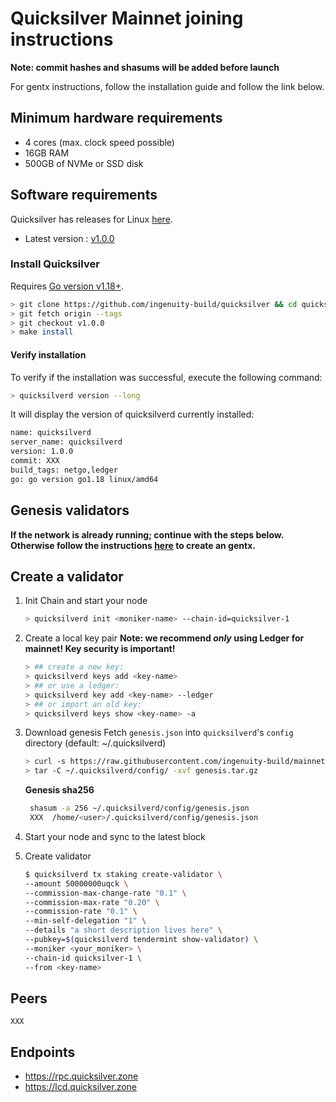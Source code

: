 # Quicksilver Mainnet joining instructions

**Note: commit hashes and shasums will be added before launch**

For gentx instructions, follow the installation guide and follow the link below.

## Minimum hardware requirements

- 4 cores (max. clock speed possible)
- 16GB RAM
- 500GB of NVMe or SSD disk

## Software requirements

Quicksilver has releases for Linux [here](https://github.com/ingenuity-build/quicksilver/releases/tag/v1.0.0).

- Latest version : [v1.0.0](https://github.com/ingenuity-build/quicksilver/releases/tag/v1.0.0)

### Install Quicksilver

Requires [Go version v1.18+](https://golang.org/doc/install).

  ```sh
  > git clone https://github.com/ingenuity-build/quicksilver && cd quicksilver
  > git fetch origin --tags
  > git checkout v1.0.0
  > make install
  ```

#### Verify installation

To verify if the installation was successful, execute the following command:

  ```sh
  > quicksilverd version --long
  ```

It will display the version of quicksilverd currently installed:

  ```sh
  name: quicksilverd
  server_name: quicksilverd
  version: 1.0.0
  commit: XXX
  build_tags: netgo,ledger
  go: go version go1.18 linux/amd64
  ```
## Genesis validators

**If the network is already running; continue with the steps below. Otherwise follow the instructions [here](GENTX.md) to create an gentx.**

## Create a validator

1. Init Chain and start your node

   ```sh
   > quicksilverd init <moniker-name> --chain-id=quicksilver-1
   ```

2. Create a local key pair
  **Note: we recommend _only_ using Ledger for mainnet! Key security is important!**

   ```sh
   > ## create a new key:
   > quicksilverd keys add <key-name>
   > ## or use a ledger:
   > quicksilverd key add <key-name> --ledger     
   > ## or import an old key:
   > quicksilverd keys show <key-name> -a
   ```

3. Download genesis
   Fetch `genesis.json` into `quicksilverd`'s `config` directory (default: ~/.quicksilverd)

   ```sh
   > curl -s https://raw.githubusercontent.com/ingenuity-build/mainnet/main/genesis/genesis.tar.gz > genesis.tar.gz
   > tar -C ~/.quicksilverd/config/ -xvf genesis.tar.gz
   ```

   **Genesis sha256**

   ```sh
    shasum -a 256 ~/.quicksilverd/config/genesis.json
    XXX  /home/<user>/.quicksilverd/config/genesis.json
   ```
4. Start your node and sync to the latest block

5. Create validator

   ```sh
   $ quicksilverd tx staking create-validator \
   --amount 50000000uqck \
   --commission-max-change-rate "0.1" \
   --commission-max-rate "0.20" \
   --commission-rate "0.1" \
   --min-self-delegation "1" \
   --details "a short description lives here" \
   --pubkey=$(quicksilverd tendermint show-validator) \
   --moniker <your_moniker> \
   --chain-id quicksilver-1 \
   --from <key-name>
   ```
## Peers

```
XXX
```

## Endpoints

- https://rpc.quicksilver.zone
- https://lcd.quicksilver.zone

